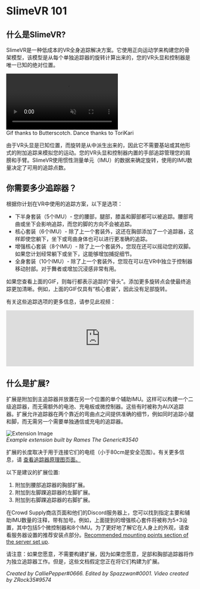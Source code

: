 # SlimeVR 101

## 什么是SlimeVR?

SlimeVR是一种低成本的VR全身追踪解决方案。它使用正向运动学来构建您的骨架模型，该模型是从每个单独追踪器的旋转计算出来的，您的VR头显和控制器是唯一已知的绝对位置。

<div class="embeddedVideo">
	<video name="Firmware Tools Example" codecs='video/webm;codecs="vp9"' autoplay muted loop>
	  <source src="./assets/videos/ostriches.webm">
	</video><br>
	Gif thanks to Butterscotch. Dance thanks to ToriKari
</div>

由于VR头显是已知位置，而旋转是从中派生出来的，因此它不需要基站或其他形式的附加追踪来模拟您的运动。您的VR头显和控制器内置的手部追踪管理您的肩膀和手臂。SlimeVR使用惯性测量单元（IMU）的数据来确定旋转，使用的IMU数量决定了可用的追踪点数。

## 你需要多少追踪器？

根据你计划在VR中使用的追踪方案，以下是选项：

* 下半身套装（5个IMU）- 您的腰部，腿部，膝盖和脚部都可以被追踪。腰部弯曲或坐下会影响追踪，而您的脚的方向不会被追踪。
* 核心套装（6个IMU）- 除了上一个套装外，这还在胸部添加了一个追踪器，这样即使您躺下，坐下或弯曲身体也可以进行更准确的追踪。
* 增强核心套装（8个IMU）- 除了上一个套装外，您现在还可以摇动您的双脚。如果您计划经常躺下或坐下，这能够增加捕捉细节。
* 全身套装（10个IMU）- 除了上一个套装外，您现在可以在VR中独立于控制器移动肘部。对于舞者或增加沉浸感非常有用。

如果您查看上面的GIF，则每行都表示追踪的“骨头”。添加更多旋转点会使最终追踪更加清晰。例如，上面的GIF仅具有“核心套装”，因此没有足部旋转。

有关这些追踪选项的更多信息，请参见此视频：

<div class="video-container">
<iframe width="100%" height="auto" src="https://www.youtube.com/embed/KN3dxGNAq34" title="YouTube video player" frameborder="0" allow="accelerometer; autoplay muted; clipboard-write; encrypted-media; gyroscope; picture-in-picture" allowfullscreen></iframe>
</div>


## 什么是扩展?

扩展是附加到主追踪器并放置在另一个位置的单个辅助IMU。这样可以构建一个二级追踪器，而无需额外的电池、充电板或微控制器。这些有时被称为AUX追踪器。扩展允许追踪器在两个靠近的弯曲点之间提供准确的细节，例如同时追踪小腿和脚，而无需另一个需要单独通信或充电的追踪器。

![Extension Image](assets/img/extension.png)<br>
*Example extension built by Rames The Generic#3540*

扩展的长度取决于用于连接它们的电缆（小于80cm是安全范围）。有关更多信息，请 [查看追踪器原理图页面。](diy/tracker-schematics.md)

以下是建议的扩展位置:

1. 附加到腰部追踪器的胸部扩展。
1. 附加到左脚踝追踪器的左脚扩展。
1. 附加到右脚踝追踪器的右脚扩展。

在Crowd Supply商店页面和他们的Discord服务器上，您可以找到指定主要和辅助IMU数量的注释，带有加号。例如，上面提到的增强核心套件将被称为5+3设置，其中包括5个微控制器和8个IMU。为了更好地了解它在人身上的外观，请查看服务器设置的推荐安装点部分。[Recommended mounting points section of the server set up](server/putting-on-trackers.md#recommended-mounting-points).

请注意：如果您愿意，不需要构建扩展，因为如果您愿意，足部和胸部追踪器将作为独立追踪器工作。但是，这些文档假定您正在将它们构建为扩展。

*Created by CalliePepper#0666. Edited by Spazzwan#0001. Video created by ZRock35#9574*
